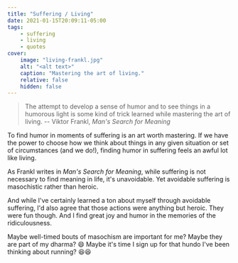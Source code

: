 ```yaml
---
title: "Suffering / Living"
date: 2021-01-15T20:09:11-05:00
tags:
    - suffering
    - living
    - quotes
cover:
    image: "living-frankl.jpg"
    alt: "<alt text>"
    caption: "Mastering the art of living."
    relative: false
    hidden: false
---
```


> The attempt to develop a sense of humor and to see things in a humorous light is some kind of trick learned while mastering the art of living.
> -- Viktor Frankl, *Man's Search for Meaning*

To find humor in moments of suffering is an art worth mastering. If we have the power to choose how we think about things in any given situation or set of circumstances (and we do!), finding humor in suffering feels an awful lot like living.

As Frankl writes in *Man's Search for Meaning*, while suffering is not necessary to find meaning in life, it's unavoidable. Yet avoidable suffering is masochistic rather than heroic.

And while I've certainly learned a ton about myself through avoidable suffering, I'd also agree that those actions were anything but heroic. They were fun though. And I find great joy and humor in the memories of the ridiculousness.

Maybe well-timed bouts of masochism are important for me? Maybe they are part of my dharma? 😄 Maybe it's time I sign up for that hundo I've been thinking about running? 😆😆
